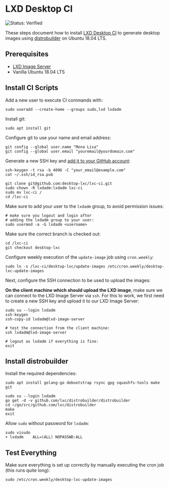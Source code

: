 # LXD Desktop CI

![Status: Verified](https://img.shields.io/badge/status-verified-58c633)

These steps document how to install [LXD Desktop CI](https://github.com/desktop-lxc/lxc-ci) to generate desktop images using [distrobuilder](https://github.com/lxc/distrobuilder) on Ubuntu 18.04 LTS.

## Prerequisites

- [LXD Image Server](LXD-Image-Server.md)
- Vanilla Ubuntu 18.04 LTS

## Install CI Scripts

Add a new user to execute CI commands with:

```
sudo useradd --create-home --groups sudo,lxd lxdadm
```

Install git:

```
sudo apt install git
```

Configure git to use your name and email address:

```
git config --global user.name "Mona Lisa"
git config --global user.email "youremail@yourdomain.com"
```

Generate a new SSH key and [add it to your GitHub account](https://help.github.com/en/github/authenticating-to-github/adding-a-new-ssh-key-to-your-github-account):

```
ssh-keygen -t rsa -b 4096 -C "your_email@example.com"
cat ~/.ssh/id_rsa.pub
```

```
git clone git@github.com:desktop-lxc/lxc-ci.git
sudo chown -R lxdadm:lxdadm lxc-ci
sudo mv lxc-ci /
cd /lxc-ci
```

Make sure to add your user to the `lxdadm` group, to avoid permission issues:

```
# make sure you logout and login after
# adding the lxdadm group to your user:
sudo usermod -a -G lxdadm <username>
```

Make sure the correct branch is checked out:

```
cd /lxc-ci
git checkout desktop-lxc
```

Configure weekly execution of the `update-image` job using `cron.weekly`:

```
sudo ln -s /lxc-ci/desktop-lxc/update-images /etc/cron.weekly/desktop-lxc-update-images
```

Next, configure the SSH connection to be used to upload the images:

**On the client machine which should upload the LXD image**, make sure we can connect to the LXD Image Server via `ssh`.
For this to work, we first need to create a new SSH key and upload it to our LXD Image Server:

```
sudo su --login lxdadm
ssh-keygen
ssh-copy-id lxdadm@lxd-image-server

# test the connection from the client machine:
ssh lxdadm@lxd-image-server

# logout as lxdadm if everything is fine:
exit
```

## Install distrobuilder

Install the required dependencies:

```
sudo apt install golang-go debootstrap rsync gpg squashfs-tools make git
```

```
sudo su --login lxdadm
go get -d -v github.com/lxc/distrobuilder/distrobuilder
cd ~/go/src/github.com/lxc/distrobuilder
make
exit
```

Allow `sudo` without password for `lxdadm`:

```
sudo visudo
+ lxdadm    ALL=(ALL) NOPASSWD:ALL
```

## Test Everything

Make sure everything is set up correctly by manually executing the cron job (this runs quite long):

```
sudo /etc/cron.weekly/desktop-lxc-update-images
```